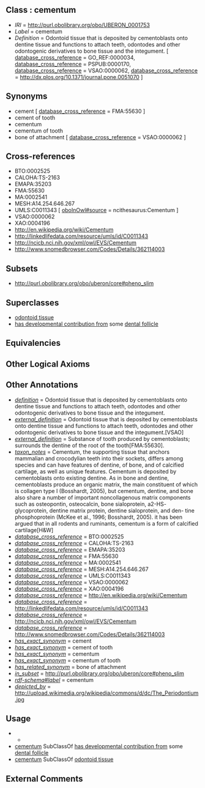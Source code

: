 
## Class : cementum

 * *IRI* = http://purl.obolibrary.org/obo/UBERON_0001753
 * *Label* = cementum
 * *Definition* = Odontoid tissue that is deposited by cementoblasts onto dentine tissue and functions to attach teeth, odontodes and other odontogenic derivatives to bone tissue and the integument. [ [database_cross_reference](../../ef/oboInOwl#hasDbXref.md) = GO_REF:0000034, [database_cross_reference](../../ef/oboInOwl#hasDbXref.md) = PSPUB:0000170, [database_cross_reference](../../ef/oboInOwl#hasDbXref.md) = VSAO:0000062, [database_cross_reference](../../ef/oboInOwl#hasDbXref.md) = http://dx.plos.org/10.1371/journal.pone.0051070 ]

## Synonyms

 * cement [ [database_cross_reference](../../ef/oboInOwl#hasDbXref.md) = FMA:55630 ]
 * cement of tooth
 * cementum
 * cementum of tooth
 * bone of attachment [ [database_cross_reference](../../ef/oboInOwl#hasDbXref.md) = VSAO:0000062 ]

## Cross-references

 * BTO:0002525
 * CALOHA:TS-2163
 * EMAPA:35203
 * FMA:55630
 * MA:0002541
 * MESH:A14.254.646.267
 * UMLS:C0011343 [ [oboInOwl#source](../../ce/oboInOwl#source.md) = ncithesaurus:Cementum ]
 * VSAO:0000062
 * XAO:0004196
 * http://en.wikipedia.org/wiki/Cementum
 * http://linkedlifedata.com/resource/umls/id/C0011343
 * http://ncicb.nci.nih.gov/xml/owl/EVS/Cementum
 * http://www.snomedbrowser.com/Codes/Details/362114003

## Subsets

 * http://purl.obolibrary.org/obo/uberon/core#pheno_slim

## Superclasses

 * [odontoid tissue](../../UBERON/65/UBERON_0010365.md)
 * [has developmental contribution from](../../RO/54/RO_0002254.md) some [dental follicle](../../UBERON/69/UBERON_0008969.md)

## Equivalencies


## Other Logical Axioms


## Other Annotations

 * *[definition](../../IAO/15/IAO_0000115.md)* = Odontoid tissue that is deposited by cementoblasts onto dentine tissue and functions to attach teeth, odontodes and other odontogenic derivatives to bone tissue and the integument.
 * *[external_definition](../../UBPROP/01/UBPROP_0000001.md)* = Odontoid tissue that is deposited by cementoblasts onto dentine tissue and functions to attach teeth, odontodes and other odontogenic derivatives to bone tissue and the integument.[VSAO]
 * *[external_definition](../../UBPROP/01/UBPROP_0000001.md)* = Substance of tooth produced by cementoblasts; surrounds the dentine of the root of the tooth[FMA:55630].
 * *[taxon_notes](../../UBPROP/08/UBPROP_0000008.md)* = Cementum, the supporting tissue that anchors mammalian and crocodylian teeth into their sockets, differs among species and can have features of dentine, of bone, and of calcified cartilage, as well as unique features. Cementum is deposited by cementoblasts onto existing dentine. As in bone and dentine, cementoblasts produce an organic matrix, the main constituent of which is collagen type I (Bosshardt, 2005), but cementum, dentine, and bone also share a number of important noncollagenous matrix components such as osteopontin, osteocalcin, bone sialoprotein, a2-HS- glycoprotein, dentine matrix protein, dentine sialoprotein, and den- tine phosphoprotein (McKee et al., 1996; Bosshardt, 2005). it has been argued that in all rodents and ruminants, cementum is a form of calcified cartilage[H&W]
 * *[database_cross_reference](../../ef/oboInOwl#hasDbXref.md)* = BTO:0002525
 * *[database_cross_reference](../../ef/oboInOwl#hasDbXref.md)* = CALOHA:TS-2163
 * *[database_cross_reference](../../ef/oboInOwl#hasDbXref.md)* = EMAPA:35203
 * *[database_cross_reference](../../ef/oboInOwl#hasDbXref.md)* = FMA:55630
 * *[database_cross_reference](../../ef/oboInOwl#hasDbXref.md)* = MA:0002541
 * *[database_cross_reference](../../ef/oboInOwl#hasDbXref.md)* = MESH:A14.254.646.267
 * *[database_cross_reference](../../ef/oboInOwl#hasDbXref.md)* = UMLS:C0011343
 * *[database_cross_reference](../../ef/oboInOwl#hasDbXref.md)* = VSAO:0000062
 * *[database_cross_reference](../../ef/oboInOwl#hasDbXref.md)* = XAO:0004196
 * *[database_cross_reference](../../ef/oboInOwl#hasDbXref.md)* = http://en.wikipedia.org/wiki/Cementum
 * *[database_cross_reference](../../ef/oboInOwl#hasDbXref.md)* = http://linkedlifedata.com/resource/umls/id/C0011343
 * *[database_cross_reference](../../ef/oboInOwl#hasDbXref.md)* = http://ncicb.nci.nih.gov/xml/owl/EVS/Cementum
 * *[database_cross_reference](../../ef/oboInOwl#hasDbXref.md)* = http://www.snomedbrowser.com/Codes/Details/362114003
 * *[has_exact_synonym](../../ym/oboInOwl#hasExactSynonym.md)* = cement
 * *[has_exact_synonym](../../ym/oboInOwl#hasExactSynonym.md)* = cement of tooth
 * *[has_exact_synonym](../../ym/oboInOwl#hasExactSynonym.md)* = cementum
 * *[has_exact_synonym](../../ym/oboInOwl#hasExactSynonym.md)* = cementum of tooth
 * *[has_related_synonym](../../ym/oboInOwl#hasRelatedSynonym.md)* = bone of attachment
 * *[in_subset](../../et/oboInOwl#inSubset.md)* = http://purl.obolibrary.org/obo/uberon/core#pheno_slim
 * *[rdf-schema#label](../../el/rdf-schema#label.md)* = cementum
 * *[depicted_by](../../depicted/by/depicted_by.md)* = http://upload.wikimedia.org/wikipedia/commons/d/dc/The_Periodontium.jpg

## Usage

 * -
 * [cementum](../../UBERON/53/UBERON_0001753.md) SubClassOf [has developmental contribution from](../../RO/54/RO_0002254.md) some [dental follicle](../../UBERON/69/UBERON_0008969.md)
 * [cementum](../../UBERON/53/UBERON_0001753.md) SubClassOf [odontoid tissue](../../UBERON/65/UBERON_0010365.md)

## External Comments

